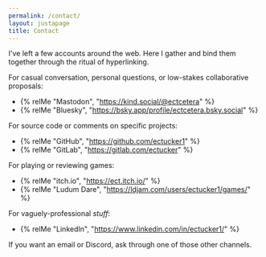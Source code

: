 ```yaml
---
permalink: /contact/
layout: justapage
title: Contact
---
```

I've left a few accounts around the web.
Here I gather and bind them together through the ritual of hyperlinking.

For casual conversation, personal questions, or low-stakes collaborative proposals:
- {% relMe "Mastodon", "https://kind.social/@ectcetera" %}
- {% relMe "Bluesky", "https://bsky.app/profile/ectcetera.bsky.social" %}

For source code or comments on specific projects:
- {% relMe "GitHub", "https://github.com/ectucker1" %}
- {% relMe "GitLab", "https://gitlab.com/ectucker" %}

For playing or reviewing games:
- {% relMe "itch.io", "https://ect.itch.io/" %}
- {% relMe "Ludum Dare", "https://ldjam.com/users/ectucker1/games/" %}

For vaguely-professional _stuff_:
- {% relMe "LinkedIn", "https://www.linkedin.com/in/ectucker1/" %}

If you want an email or Discord, ask through one of those other channels.
